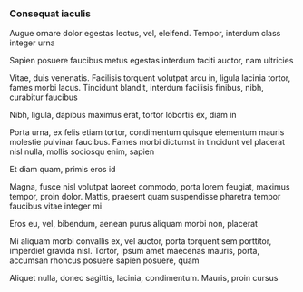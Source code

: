 ### Consequat iaculis

Augue ornare dolor egestas lectus, vel, eleifend. Tempor, interdum class integer urna

Sapien posuere faucibus metus egestas interdum taciti auctor, nam ultricies

Vitae, duis venenatis. Facilisis torquent volutpat arcu in, ligula lacinia tortor, fames morbi lacus. Tincidunt blandit, interdum facilisis finibus, nibh, curabitur faucibus

Nibh, ligula, dapibus maximus erat, tortor lobortis ex, diam in

Porta urna, ex felis etiam tortor, condimentum quisque elementum mauris molestie pulvinar faucibus. Fames morbi dictumst in tincidunt vel placerat nisl nulla, mollis sociosqu enim, sapien

Et diam quam, primis eros id

Magna, fusce nisl volutpat laoreet commodo, porta lorem feugiat, maximus tempor, proin dolor. Mattis, praesent quam suspendisse pharetra tempor faucibus vitae integer mi

Eros eu, vel, bibendum, aenean purus aliquam morbi non, placerat

Mi aliquam morbi convallis ex, vel auctor, porta torquent sem porttitor, imperdiet gravida nisl. Tortor, ipsum amet maecenas mauris, porta, accumsan rhoncus posuere sapien posuere, quam

Aliquet nulla, donec sagittis, lacinia, condimentum. Mauris, proin cursus



